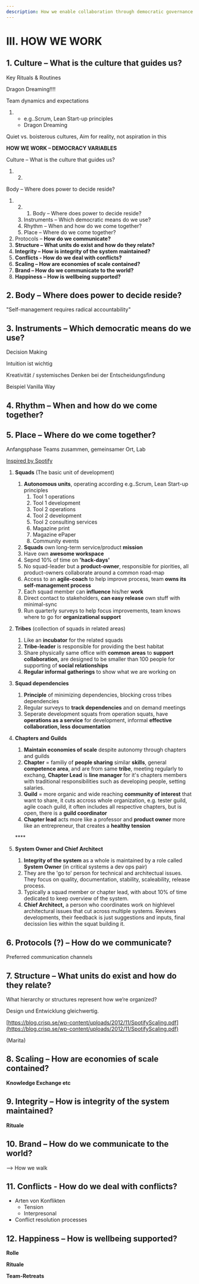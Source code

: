```yaml
---
description: How we enable collaboration through democratic governance.
---
```


# III. HOW WE WORK

## **1.** Culture – What is the culture that guides us?

Key Rituals & Routines

Dragon Dreaming!!!!

Team dynamics and expectations

1. * e.g..Scrum, Lean Start-up principles
   * Dragon Dreaming

Quiet vs. boisterous cultures, Aim for reality, not aspiration in this





**HOW WE WORK – DEMOCRACY VARIABLES**

Culture – What is the culture that guides us?

1. 2. 
Body – Where does power to decide reside?



1. 2. 1. Body – Where does power to decide reside?
   2. Instruments – Which democratic means do we use?
   3. Rhythm – When and how do we come together?
   4. Place – Where do we come together?
3. Protocols – **How do we communicate?**
4. **Structure – What units do exist and how do they relate?**
5. **Integrity – How is integrity of the system maintained?**
6. **Conflicts - How do we deal with conflicts?**
7. **Scaling – How are economies of scale contained?**
8. **Brand – How do we communicate to the world?**
9. **Happiness – How is wellbeing supported?**

## 2. Body – Where does power to decide reside?

"Self-management requires radical accountability"

## 3. Instruments – Which democratic means do we use?

Decision Making

Intuition ist wichtig 

Kreativität / systemisches Denken bei der Entscheidungsfindung 

Beispiel Vanilla Way

## 4. Rhythm – When and how do we come together?

## 5. Place – Where do we come together?

Anfangsphase Teams zusammen, gemeinsamer Ort, Lab

[Inspired by Spotify](https://blog.crisp.se/wp-content/uploads/2012/11/SpotifyScaling.pdf)

1. **Squads** \(The basic unit of development\)

   1. **Autonomous units**, operating according e.g..Scrum, Lean Start-up principles
      1. Tool 1 operations
      2. Tool 1 development
      3. Tool 2 operations
      4. Tool 2 development
      5. Tool 2 consulting services
      6. Magazine print
      7. Magazine ePaper
      8. Community events
   2. **Squads** own long-term service/product **mission**
   3. Have own **awesome workspace**
   4. Sepnd 10% of time on **'hack-days'**
   5. No squad-leader but a **product-owner**, responsible for piorities, all product-owners collaborate around a common road-map
   6. Access to an **agile-coach** to help improve process, team **owns its self-management process** 
   7. Each squad member can **influence** his/her **work**
   8. Direct contact to stakeholders, **can easy release** own stuff with minimal-sync
   9. Run quarterly surveys to help focus improvements, team knows where to go for **organizational support**

2. **Tribes** \(collection of squads in related areas\)

   1. Like an **incubator** for the related squads
   2. **Tribe-leader** is responsible for providing the best habitat
   3. Share physically same office with **common** **areas** to **support collaboration,** are designed to be smaller than 100 people for supporting of **social relationships**
   4. **Regular informal gatherings** to show what we are working on

3. **Squad dependencies**

   1. **Principle** of minimizing dependencies, blocking cross tribes dependencies
   2. Regular surveys to **track dependencies** and on demand meetings
   3. Seperate development squats from operation squats, have **operations as a service** for development, informal **effective collaboration, less documentation**

4. **Chapters and Guilds**

   1. **Maintain** **economies of scale** despite autonomy through chapters and guilds
   2. **Chapter** = familiy of **people sharing** similar **skills**, general **competence area**, and are from same **tribe**, meeting regularly to exchang, **Chapter Lead** is **line manager** for it's chapters members with traditional responsibilities such as developing people, setting salaries.
   3. **Guild** = more organic and wide reaching **community of interest** that want to share, it cuts accross whole organization, e.g. tester guild, agile coach guild, it often includes all respective chapters, but is open, there is a **guild coordinator** 
   4. **Chapter lead** acts more like a professor and **product owner** more like an entrepreneur, that creates a **healthy tension**

   \*\*\*\*

5. **System Owner and Chief Architect**
   1. **Integrity of the system** as a whole is maintained by a role called **System Owner** \(in critical systems a dev ops pair\)
   2. They are the 'go to' person for technical and architectual issues. They focus on quality, documentation, stability, scaleability, release process. 
   3. Typically a squad member or chapter lead, with about 10% of time dedicated to keep overview of the system.
   4. **Chief Architect,** a person who coordinates work on highlevel architectural issues that cut across multiple systems. Reviews developments, their feedback is just suggestions and inputs, final decission lies within the squat building it.



## 6. Protocols \(**?\)** – **How do we communicate?**

Preferred communication channels

## **7. Structure – What units do exist and how do they relate?**

What hierarchy or structures represent how we’re organized?

Design und Entwicklung gleichwertig.

[https://blog.crisp.se/wp-content/uploads/2012/11/SpotifyScaling.pdf](https://blog.crisp.se/wp-content/uploads/2012/11/SpotifyScaling.pdf)

\(Marita\) 

## **8. Scaling – How are economies of scale contained?**

**Knowledge Exchange etc**

## **9. Integrity – How is integrity of the system maintained?**

**Rituale**

## **10. Brand – How do we communicate to the world?**

--&gt; How we walk 

## **11. Conflicts - How do we deal with conflicts?**

* Arten von Konflikten
  * Tension
  * Interpresonal 
* Conflict resolution processes 

## **12. Happiness – How is wellbeing supported?**

**Rolle**

**Rituale**

**Team-Retreats**



